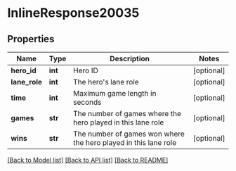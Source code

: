 # InlineResponse20035

## Properties
Name | Type | Description | Notes
------------ | ------------- | ------------- | -------------
**hero_id** | **int** | Hero ID | [optional] 
**lane_role** | **int** | The hero&#39;s lane role | [optional] 
**time** | **int** | Maximum game length in seconds | [optional] 
**games** | **str** | The number of games where the hero played in this lane role | [optional] 
**wins** | **str** | The number of games won where the hero played in this lane role | [optional] 

[[Back to Model list]](../README.md#documentation-for-models) [[Back to API list]](../README.md#documentation-for-api-endpoints) [[Back to README]](../README.md)



